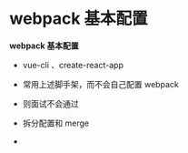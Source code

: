 # webpack 基本配置

**webpack 基本配置**

- vue-cli 、create-react-app
- 常用上述脚手架，而不会自己配置 webpack
- 则面试不会通过

- 拆分配置和 merge
- 
